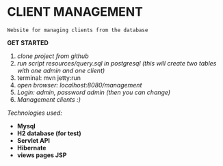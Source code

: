 # CLIENT MANAGEMENT
`Website for managing clients from the database `

**GET STARTED**
1. _clone project from github_
2. _run script resources/query.sql in postgresql (this will create two tables with one admin and one client)_
3. terminal: mvn jetty:run
4. _open browser: localhost:8080/management_
5. _Login: admin, password admin (then you can change)_
6. _Management clients :)_

_Technologies used:_ 
- **Mysql**
- **H2 database (for test)**
- **Servlet API**
- **Hibernate**
- **views pages JSP**
